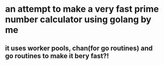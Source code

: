 # an attempt to make a very fast prime number calculator using golang by me

## it uses worker pools, chan(for go routines) and go routines to make it bery fast?!

